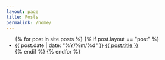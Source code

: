 ```yaml
---
layout: page
title: Posts
permalink: /home/
---
```

<ul class="post-list">
	{% for post in site.posts %}
	{% if post.layout == "post" %}
	<li>
		<span>{{ post.date | date: "%Y/%m/%d" }}</span>
		<a href="{{ post.url | prepend: site.baseurl }}">{{ post.title }}</a>
	</li>
	{% endif %}
	{% endfor %}
</ul>
